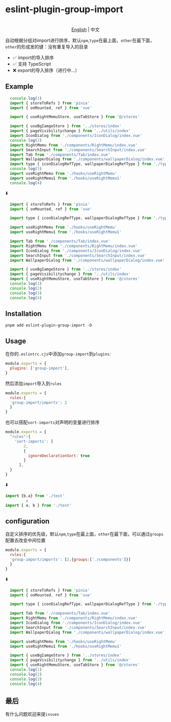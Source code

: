 # eslint-plugin-group-import

<p align="center">
    <br> <a href="README.md">English</a> | 中文
</p>

自动根据分组对import进行排序，默认`npm`,`type`在最上面，`other`在最下面，`other`的形成发的键：没有重复导入的目录

- ✅️ import的导入排序
- ✅️ 支持 TypeScript
- ❌ export的导入排序（进行中...）



## Example
```js
  console.log(1)
  import { storeToRefs } from 'pinia'
  import { onMounted, ref } from 'vue'

  import { useRightMemuStore, useTabStore } from '@/stores'

  import { useBgIamgeStore } from '../stores/index'
  import { pageVisibilitychange } from '../utils/index'
  import IconDialog from './components/IconDialog/index.vue'
  console.log(2)
  import RightMemu from './components/RightMemu/index.vue'
  import SearchInput from './components/SearchInput/index.vue'
  import Tab from './components/Tab/index.vue'
  import WallpaperDialog from './components/wallpaperDialog/index.vue'
  import type { iconDialogRefType, wallpaperDialogRefType } from './type'
  console.log(3)
  import useRightMemu from './hooks/useRightMemu'
  import useRightMemu1 from './hooks/useRightMemu1'
  console.log(4)

```

⬇️

```js
  import { storeToRefs } from 'pinia'
  import { onMounted, ref } from 'vue'

  import type { iconDialogRefType, wallpaperDialogRefType } from './type'

  import useRightMemu from './hooks/useRightMemu'
  import useRightMemu1 from './hooks/useRightMemu1'

  import Tab from './components/Tab/index.vue'
  import RightMemu from './components/RightMemu/index.vue'
  import IconDialog from './components/IconDialog/index.vue'
  import SearchInput from './components/SearchInput/index.vue'
  import WallpaperDialog from './components/wallpaperDialog/index.vue'

  import { useBgIamgeStore } from '../stores/index'
  import { pageVisibilitychange } from '../utils/index'
  import { useRightMemuStore, useTabStore } from '@/stores'
  console.log(1)
  console.log(2)
  console.log(3)
  console.log(4)
```

## Installation

```
pnpm add eslint-plugin-group-import -D
```

## Usage

在你的`.eslintrc.cjs`中添加`group-import`到`plugins`: 

```js
module.exports = {
  plugins: ['group-import'],
}
```

然后添加`import`导入到`rules`

```js
module.exports = {
  rules:{
  'group-import/imports': 2
  }
}
```
也可以搭配`sort-imports`对声明的变量进行排序
```js
module.exports = {
  "rules":{
    'sort-imports': [
        2,
        {
          ignoreDeclarationSort: true
        }
      ],
  }
}
```
⬇️

```js
import {b,a} from './test'
         ↓
import { a, b } from './test'
```


## configuration

自定义排序的优先级，默认`npm`,`type`在最上面，`other`在最下面，可以通过`groups`配置去改变中间位置
```js
module.exports = {
  rules:{
  'group-import/imports': [2,{groups:['./components']}]
  }
}
```
⬇️

```js
  import { storeToRefs } from 'pinia'
  import { onMounted, ref } from 'vue'

  import type { iconDialogRefType, wallpaperDialogRefType } from './type'

  import Tab from './components/Tab/index.vue'
  import RightMemu from './components/RightMemu/index.vue'
  import IconDialog from './components/IconDialog/index.vue'
  import SearchInput from './components/SearchInput/index.vue'
  import WallpaperDialog from './components/wallpaperDialog/index.vue'

  import useRightMemu from './hooks/useRightMemu'
  import useRightMemu1 from './hooks/useRightMemu1'

  import { useBgIamgeStore } from '../stores/index'
  import { pageVisibilitychange } from '../utils/index'
  import { useRightMemuStore, useTabStore } from '@/stores'
  console.log(1)
  console.log(2)
  console.log(3)
  console.log(4)
```
## 最后

有什么问题欢迎来提`issues`


